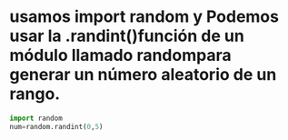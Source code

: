# usamos import random y Podemos usar la .randint()función de un módulo llamado randompara generar un número aleatorio de un rango.
```py
import random
num=random.randint(0,5)
````
